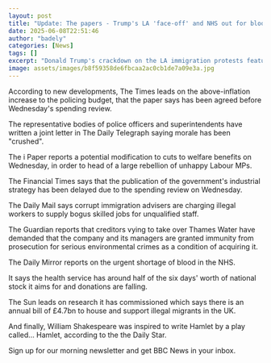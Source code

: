 ```yaml
---
layout: post
title: "Update: The papers - Trump's LA 'face-off' and NHS out for blood"
date: 2025-06-08T22:51:46
author: "badely"
categories: [News]
tags: []
excerpt: "Donald Trump's crackdown on the LA immigration protests features prominently on Monday's papers."
image: assets/images/b8f59358de6fbcaa2ac0cb1de7a09e3a.jpg
---
```


According to new developments, The Times leads on the above-inflation increase to the policing budget, that the paper says has been agreed before Wednesday's spending review.

The representative bodies of police officers and superintendents have written a joint letter in The Daily Telegraph saying morale has been "crushed".

The i Paper reports a potential modification to cuts to welfare benefits on Wednesday, in order to head of a large rebellion of unhappy Labour MPs.

The Financial Times says that the publication of the government's industrial strategy has been delayed due to the spending review on Wednesday.

The Daily Mail says corrupt immigration advisers are charging illegal workers to supply bogus skilled jobs for unqualified staff.

The Guardian reports that creditors vying to take over Thames Water have demanded that the company and its managers are granted immunity from prosecution for serious environmental crimes as a condition of acquiring it.

The Daily Mirror reports on the urgent shortage of blood in the NHS.

It says the health service has around half of the six days' worth of national stock it aims for and donations are falling.

The Sun leads on research it has commissioned which says there is an annual bill of £4.7bn to house and support illegal migrants in the UK.

And finally, William Shakespeare was inspired to write Hamlet by a play called... Hamlet, according to the the Daily Star.

Sign up for our morning newsletter and get BBC News in your inbox.

